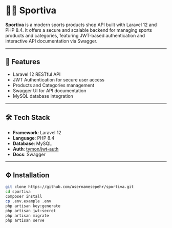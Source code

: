 # 🏋️‍♂️ Sportiva

**Sportiva** is a modern sports products shop API built with Laravel 12 and PHP 8.4. It offers a secure and scalable backend for managing sports products and categories, featuring JWT-based authentication and interactive API documentation via Swagger.

---

## 🚀 Features

- Laravel 12 RESTful API
- JWT Authentication for secure user access
- Products and Categories management
- Swagger UI for API documentation
- MySQL database integration

---

## 🛠️ Tech Stack

- **Framework**: Laravel 12
- **Language**: PHP 8.4
- **Database**: MySQL
- **Auth**: [tymon/jwt-auth](https://github.com/tymondesigns/jwt-auth)
- **Docs**: Swagger

---

## ⚙️ Installation

```bash
git clone https://github.com/usernamesepehr/sportiva.git
cd sportiva
composer install
cp .env.example .env
php artisan key:generate
php artisan jwt:secret
php artisan migrate
php artisan serve

